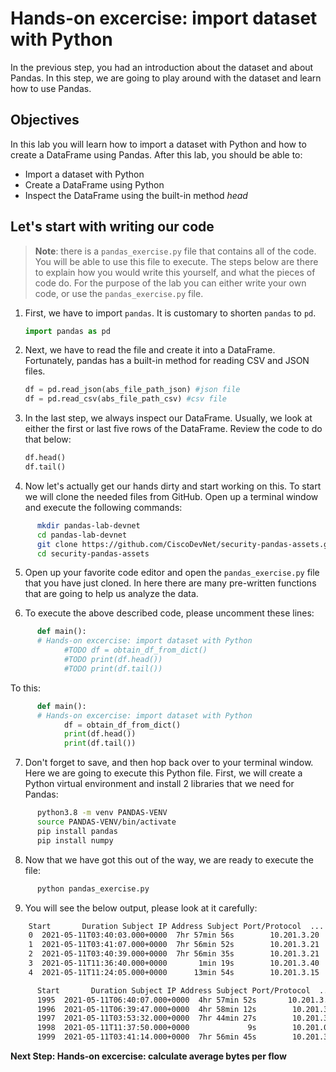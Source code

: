 # Hands-on excercise: import dataset with Python
In the previous step, you had an introduction about the dataset and about Pandas. In this step, we are going to play around with the dataset and learn how to use Pandas.

## Objectives

In this lab you will learn how to import a dataset with Python and how to create a DataFrame using Pandas. After this lab, you should be able to:

* Import a dataset with Python
* Create a DataFrame using Python
* Inspect the DataFrame using the built-in method _head_


## Let's start with writing our code

> **Note**: there is a `pandas_exercise.py` file that contains all of the code. You will be able to use this file to execute. The steps below are there to explain how you would write this yourself, and what the pieces of code do. For the purpose of the lab you can either write your own code, or use the `pandas_exercise.py` file.

1. First, we have to import `pandas`. It is customary to shorten `pandas` to `pd`.

      ```python
      import pandas as pd
      ```

2. Next, we have to read the file and create it into a DataFrame. Fortunately, pandas has a built-in method for reading CSV and JSON files. 

      ```python
      df = pd.read_json(abs_file_path_json) #json file
      df = pd.read_csv(abs_file_path_csv) #csv file
      ```

3. In the last step, we always inspect our DataFrame. Usually, we look at either the first or last five rows of the DataFrame. Review the code to do that below:

    ```python
    df.head()
    df.tail()
    ```

4. Now let's actually get our hands dirty and start working on this. To start we will clone the needed files from GitHub. Open up a terminal window and execute the following commands:

```bash
      mkdir pandas-lab-devnet
      cd pandas-lab-devnet
      git clone https://github.com/CiscoDevNet/security-pandas-assets.git
      cd security-pandas-assets
```

5. Open up your favorite code editor and open the `pandas_exercise.py` file that you have just cloned. In here there are many pre-written functions that are going to help us analyze the data. 

6. To execute the above described code, please uncomment these lines:

```python
      def main():
      # Hands-on excercise: import dataset with Python
            #TODO df = obtain_df_from_dict()
            #TODO print(df.head())
            #TODO print(df.tail())
```

To this:

```python
      def main():
      # Hands-on excercise: import dataset with Python
            df = obtain_df_from_dict()
            print(df.head())
            print(df.tail())
```

7. Don't forget to save, and then hop back over to your terminal window. Here we are going to execute this Python file. First, we will create a Python virtual environment and install 2 libraries that we need for Pandas:

```bash
      python3.8 -m venv PANDAS-VENV
      source PANDAS-VENV/bin/activate
      pip install pandas
      pip install numpy
```

8. Now that we have got this out of the way, we are ready to execute the file:

```bash
      python pandas_exercise.py
```

9. You will see the below output, please look at it carefully:

```bash
    Start       Duration Subject IP Address Subject Port/Protocol  ... Peer Port/Protocol                                   Peer Host Groups Peer Bytes Actions
    0  2021-05-11T03:40:03.000+0000  7hr 57min 56s        10.201.3.20             50928/TCP  ...          22609/TCP                               Web Servers, Atlanta   424.39 M        
    1  2021-05-11T03:41:07.000+0000  7hr 56min 52s        10.201.3.21             50971/TCP  ...            443/TCP  Web Servers, Atlanta, Protected Assets, Casabl...    34.81 M        
    2  2021-05-11T03:40:39.000+0000  7hr 56min 35s        10.201.3.21             64848/TCP  ...            443/TCP  Web Servers, Atlanta, Protected Assets, Casabl...    24.69 M        
    3  2021-05-11T11:36:40.000+0000       1min 19s        10.201.3.40             52793/TCP  ...             80/TCP                                      United States    12.08 M        
    4  2021-05-11T11:24:05.000+0000      13min 54s        10.201.3.15             55033/TCP  ...            443/TCP                                      United States      8.3 M    
```

```bash
      Start       Duration Subject IP Address Subject Port/Protocol  ... Peer Port/Protocol                                   Peer Host Groups Peer Bytes Actions
      1995  2021-05-11T06:40:07.000+0000  4hr 57min 52s       10.201.3.115             53884/UDP  ...           1947/UDP  Web Servers, End User Devices, Desktops, Atlan...        320        
      1996  2021-05-11T06:39:47.000+0000  4hr 58min 12s        10.201.3.21             64965/UDP  ...           1947/UDP  Web Servers, End User Devices, Desktops, Atlan...        320        
      1997  2021-05-11T03:53:32.000+0000  7hr 44min 27s        10.201.3.21             64965/UDP  ...           1947/UDP  End User Devices, Desktops, Atlanta, Sales and...        320        
      1998  2021-05-11T11:37:50.000+0000             9s        10.201.0.15               137/UDP  ...            137/UDP  Web Servers, End User Devices, Desktops, Atlan...         --        
      1999  2021-05-11T03:41:14.000+0000  7hr 56min 45s        10.201.3.40             50928/UDP  ...           1947/UDP  Web Servers, End User Devices, Desktops, Atlan...        320 
```

**Next Step: Hands-on excercise: calculate average bytes per flow**